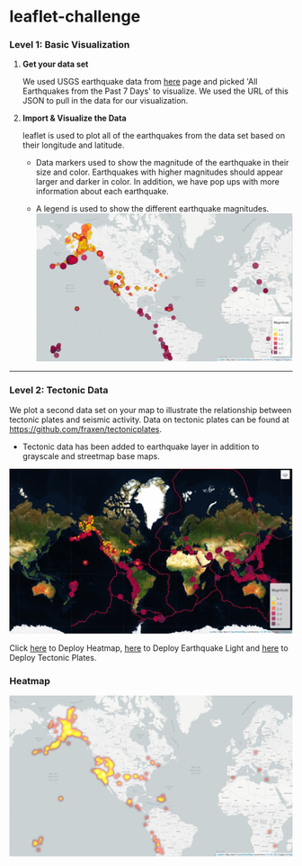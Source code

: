 # leaflet-challenge

### Level 1: Basic Visualization

1. **Get your data set**

   We used USGS earthquake data from [here](http://earthquake.usgs.gov/earthquakes/feed/v1.0/geojson.php) page and picked 'All Earthquakes from the Past 7 Days' to visualize. We used the URL of this JSON to pull in the data for our visualization.

2. **Import & Visualize the Data**

   leaflet is used to plot all of the earthquakes from the data set based on their longitude and latitude. 

   * Data markers used to show the magnitude of the earthquake in their size and color. Earthquakes with higher magnitudes should appear larger and darker in color. In addition, we have pop ups with more information about each earthquake. 

   * A legend is used to show the different earthquake magnitudes.
![earthquake_magnitude](image/earthquake_mag.jpg)

- - -

### Level 2: Tectonic Data

We plot a second data set on your map to illustrate the relationship between tectonic plates and seismic activity. Data on tectonic plates can be found at <https://github.com/fraxen/tectonicplates>.

* Tectonic data has been added to earthquake layer in addition to grayscale and streetmap base maps. 

![tectonic_plates](image/tectonic.jpg)

Click [here](https://maryamlaine.github.io/Earthquake-Visualizations-with-Leaflet/Heatmap/index.html) to Deploy Heatmap, 
[here](https://maryamlaine.github.io/Earthquake-Visualizations-with-Leaflet/Leaflet-Step-1/index.html) to Deploy Earthquake Light and 
[here](https://maryamlaine.github.io/Earthquake-Visualizations-with-Leaflet/Leaflet-Step-2/index.html) to Deploy Tectonic Plates.

### Heatmap

![heatmap](image/heatmap.jpg)